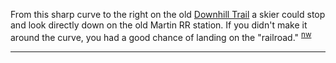 
From this sharp curve to the right on the old [Downhill Trail](Downhill-Trail) a skier could stop and look directly down on the old Martin RR station. If you didn't make it around the curve, you had a good chance of landing on the "railroad." <sup>[nw][]</sup>


---

[nw]: Names-Walt "Meany Names by Walter Little, 1984"
